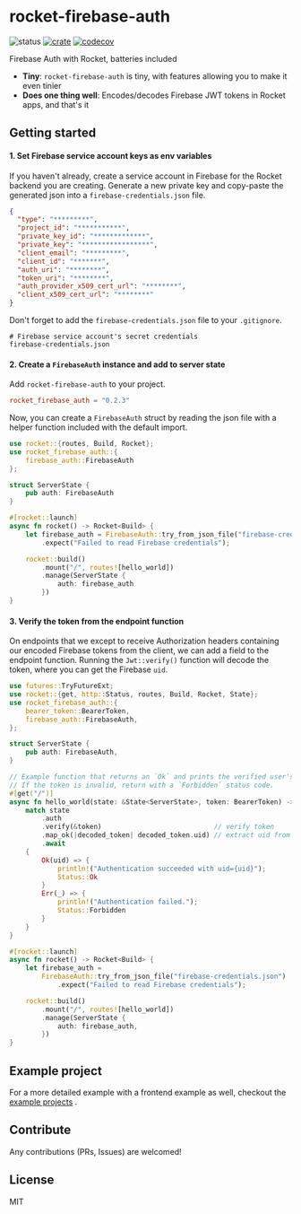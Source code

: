 # rocket-firebase-auth

![status](https://github.com/Drpoppyseed/rocket-firebase-auth/actions/workflows/ci.yml/badge.svg)
[![crate](https://img.shields.io/crates/v/rocket-firebase-auth.svg)](https://crates.io/crates/rocket-firebase-auth)
[![codecov](https://img.shields.io/codecov/c/github/DrPoppyseed/rocket-firebase-auth)](https://codecov.io/gh/DrPoppyseed/rocket-firebase-auth)

Firebase Auth with Rocket, batteries included

- __Tiny__: `rocket-firebase-auth` is tiny, with features allowing you to make it even tinier
- __Does one thing well__: Encodes/decodes Firebase JWT tokens in Rocket apps, and that's it

## Getting started

#### 1. Set Firebase service account keys as env variables

If you haven't already, create a service account in Firebase for the Rocket backend
you are creating. Generate a new private key and copy-paste the generated json
into a `firebase-credentials.json` file.

```json
{
  "type": "*********",
  "project_id": "***********",
  "private_key_id": "*************",
  "private_key": "*****************",
  "client_email": "*********",
  "client_id": "*******",
  "auth_uri": "********",
  "token_uri": "********",
  "auth_provider_x509_cert_url": "********",
  "client_x509_cert_url": "********"
} 
```

Don't forget to add the `firebase-credentials.json` file to your `.gitignore`.

```gitignore
# Firebase service account's secret credentials
firebase-credentials.json
```

#### 2. Create a `FirebaseAuth` instance and add to server state

Add `rocket-firebase-auth` to your project.

```toml
rocket_firebase_auth = "0.2.3"
```

Now, you can create a `FirebaseAuth` struct by reading the json file with a helper
function included with the default import.

```rust
use rocket::{routes, Build, Rocket};
use rocket_firebase_auth::{
    firebase_auth::FirebaseAuth
};

struct ServerState {
    pub auth: FirebaseAuth
}

#[rocket::launch]
async fn rocket() -> Rocket<Build> {
    let firebase_auth = FirebaseAuth::try_from_json_file("firebase-credentials.json")
        .expect("Failed to read Firebase credentials");

    rocket::build()
        .mount("/", routes![hello_world])
        .manage(ServerState {
            auth: firebase_auth
        })
}
```

#### 3. Verify the token from the endpoint function

On endpoints that we except to receive Authorization headers containing our encoded
Firebase tokens from the client, we can add a field to the endpoint function.
Running the `Jwt::verify()` function will decode the token, where you can get the
Firebase `uid`.

```rust
use futures::TryFutureExt;
use rocket::{get, http::Status, routes, Build, Rocket, State};
use rocket_firebase_auth::{
    bearer_token::BearerToken,
    firebase_auth::FirebaseAuth,
};

struct ServerState {
    pub auth: FirebaseAuth,
}

// Example function that returns an `Ok` and prints the verified user's uid.
// If the token is invalid, return with a `Forbidden` status code.
#[get("/")]
async fn hello_world(state: &State<ServerState>, token: BearerToken) -> Status {
    match state
        .auth
        .verify(&token)                            // verify token
        .map_ok(|decoded_token| decoded_token.uid) // extract uid from decoded token
        .await
    {
        Ok(uid) => {
            println!("Authentication succeeded with uid={uid}");
            Status::Ok
        }
        Err(_) => {
            println!("Authentication failed.");
            Status::Forbidden
        }
    }
}

#[rocket::launch]
async fn rocket() -> Rocket<Build> {
    let firebase_auth =
        FirebaseAuth::try_from_json_file("firebase-credentials.json")
            .expect("Failed to read Firebase credentials");

    rocket::build()
        .mount("/", routes![hello_world])
        .manage(ServerState {
            auth: firebase_auth,
        })
}
```

## Example project

For a more detailed example with a frontend example as well, checkout the [example
projects](https://github.com/DrPoppyseed/rocket-firebase-auth/tree/main/examples/react-rocket-example)
.

## Contribute

Any contributions (PRs, Issues) are welcomed!

## License

MIT